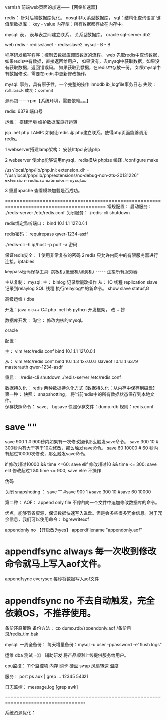 
varnish 前端web页面的加速——【网络加速器】


redis： 针对后端数据库优化。
  nosql 非关系型数据库，   sql：结构化查询语言
     键值型数据库： key - value
内存型：所有数据都存放在内存中。

mysql: 表， 表与表之间建立联系，  关系型数据库。  oracle   sql-server   db2



web	redis  - redis:slave1 - redis:slave2
	mysql  - B
               - B

程序研发编写程序：控制去数据库调取数据的流程。
    web 先取redis中查询数据，如果redis中有数据，直接返回给用户，
			     如果没有，去mysql中获取数据，如果没有获取数据，返回错误码。
							  如果获取到数据，在redis中存放一份。
    如果mysql中有数据修改，需要在redis中更新修改操作。


mysql: 事务，具有原子性，一个完整的操作 innodb ib_logfile事务日志  失败：roll_back  成功：commit



源码包-----rpm【系统环境，需要依赖。。。】

redis: 6379 端口号


运维：
    搭建环境
    维护数据库良好运转


jsp  .net  php
LAMP: 如何让redis 与 php建立联系。使得php页面能够调用redis。

1 webserver搭建lamp架构：
   安装httpd
   安装php

2 webserver 使php能够调用mysql、redis模块
   phpize 编译
   ./configure
   make
   
   /usr/local/php/lib/php.ini:
   extension_dir = "/usr/local/php/lib/php/extensions/no-debug-non-zts-20131226"
   extension=redis.so
   extension=mysql.so

3 重启apache
查看模块加载是否成功。




=========================================================================================
常规配置：
启动服务：
./redis-server /etc/redis.conf
关闭服务：
./redis-cli shutdown

redis绑定监听端口：
bind 10.1.1.1 127.0.0.1

redis密码：
requirepass qwer-1234-asdf

./redis-cli
-h 	ip/host
-p	port
-a	密码

保证redis安全：
1 使用非常复杂的密码
2 redis 只允许内网中的有限服务器进行连接。iptables

keypass密码保存工具: 
跳板机/堡垒机/黑洞机/   ----- 连接所有服务器

主从复制：
mysql:
主：
  binlog 记录增删改操作
从：
  IO 线程  replication slave   记录到relaylog
  SQL 线程 执行relaylog中的新命令。
show slave status\G

高级运维 / dba

开发：java  c c++ C# php .net h5 python
	开发框架， 改 + 抄

数据库开发：
淘宝： 修改内核的mysql。

oracle




配置：

主：
vim /etc/redis.conf
bind 10.1.1.1 127.0.0.1

从：
vim /etc/redis.conf
bind 10.1.1.3 127.0.0.1
slaveof 10.1.1.1 6379
masterauth qwer-1234-asdf

重启：
./redis-cli shutdown
./redis-server /etc/redis.conf


数据持久化：
redis 两种数据持久化方式【数据持久化：从内存中保存到磁盘】
第一种：
快照： snapshotting， 将当前redis中的所有数据状态保存到本地文件。  
保存快照命令： save、 bgsave
快照保存文件：dump.rdb
规则：redis.conf
#   save ""
save 900 1   # 900秒内如果有一次修改操作那么触发save命令。
save 300 10  # 300秒内有大于等于10次修改，那么触发save命令。
save 60 10000 # 60 秒内有超过10000次修改，那么触发save命令。

if 修改超过10000 && time <=60:
   save
elif 修改超过10 && time <= 300:
   save
elif 修改超过1 && time <= 900;
   save
else 
   不操作

伪码

关闭 snapshoting ：
save ""
#save 900 1
#save 300 10
#save 60 10000


第二种：
AOF： append only file
不停的向一个文件中追加修改数据库的命令。

优点，能够节省资源，保证数据快速写入磁盘。但是会多些很多冗余信息。对于冗余信息，我们可以使用命令：
bgrewriteaof

appendonly no  【开启改为yes】
appendfilename "appendonly.aof"
# appendfsync always   每一次收到修改命令就马上写入aof文件。
appendfsync everysec   每秒将数据写入aof文件
# appendfsync no       不去自动触发，完全依赖OS，不推荐使用。


备份还原策略
备份方法：
cp dump.rdb/appendonly.aof  /备份目录/redis_tim.bak

mysql:
一周全备份：
每天增量备份：mysql -u user -ppassword -e"flush logs"


运维  dba  测试   =》》 辅助研发 将产品顺利上线提供服务给用户。


cpu监控： 11个监控项
内存
网卡
硬盘
swap
风扇转速
温度

服务：
  port
  ps aux | grep ...
  12345
  54321

日志监控：
  message.log  [grep awk]


==================================================================================

系统资源优化：


